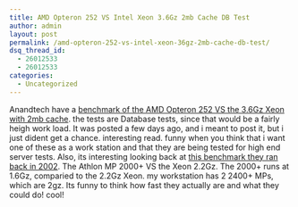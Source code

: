 ```yaml
---
title: AMD Opteron 252 VS Intel Xeon 3.6Gz 2mb Cache DB Test
author: admin
layout: post
permalink: /amd-opteron-252-vs-intel-xeon-36gz-2mb-cache-db-test/
dsq_thread_id:
  - 26012533
  - 26012533
categories:
  - Uncategorized
---
```

Anandtech have a [benchmark of the AMD Opteron 252 VS the 3.6Gz Xeon with 2mb cache][1]. the tests are Database tests, since that would be a fairly heigh work load. It was posted a few days ago, and i meant to post it, but i just dident get a chance. interesting read. funny when you think that i want one of these as a work station and that they are being tested for high end server tests. Also, its interesting looking back at [this benchmark they ran back in 2002][2]. The Athlon MP 2000+ VS the Xeon 2.2Gz. The 2000+ runs at 1.6Gz, comparied to the 2.2Gz Xeon. my workstation has 2 2400+ MPs, which are 2gz. Its funny to think how fast they actually are and what they could do! cool!

 [1]: http://www.anandtech.com/IT/showdoc.aspx?i=2347
 [2]: http://www.anandtech.com/IT/showdoc.aspx?i=1606&p=1